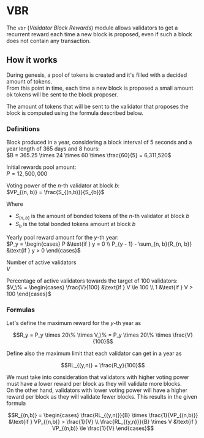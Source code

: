 # VBR
The `vbr` (*Validator Block Rewards*) module allows validators to get a recurrent reward each 
time a new block is proposed, even if such a block does not contain any transaction.  


## How it works
During genesis, a pool of tokens is created and it's filled with a decided amount of tokens.  
From this point in time, each time a new block is proposed a small amount ok tokens will be sent to the block proposer.

The amount of tokens that will be sent to the validator that proposes the block is computed using the formula
described below. 

### Definitions 
Block produced in a year, considering a block interval of 5 seconds and a year length of 365 days and 8 hours:  
$B = 365.25 \times 24 \times 60 \times \frac{60}{5} = 6,311,520$ 

Initial rewards pool amount:  
$P = 12,500,000$

Voting power of the $n$-th validator at block $b$:  
$VP_{(n, b)} = \frac{S_{(n,b)}}{S_{b}}$

Where
- $S_{(n,b)}$ is the amount of bonded tokens of the $n$-th validator at block $b$   
- $S_{b}$ is the total bonded tokens amount at block $b$ 

Yearly pool reward amount for the $y$-th year:    
$P_y = \begin{cases} P &\text{if } y = 0 \\ P_{y - 1} - \sum_{n, b}{R_{n, b}} &\text{if } y > 0 \end{cases}$

Number of active validators  
$V$

Percentage of active validators towards the target of 100 validators:  
$V_\% = \begin{cases} \frac{V}{100}  &\text{if } V \le 100 \\ 1 &\text{if } V > 100 \end{cases}$

### Formulas
Let's define the maximum reward for the $y$-th year as
  
$$R_y = P_y \times 20\% \times V_\% = P_y \times 20\% \times \frac{V}{100}$$

Define also the maximum limit that each validator can get in a year as 

$$RL_{(y,n)} = \frac{R_y}{100}$$

We must take into consideration that validators with higher voting power must have a lower reward per block
as they will validate more blocks.  
On the other hand, validators with lower voting power will have a higher reward 
per block as they will validate fewer blocks. This results in the given formula

$$R_{(n,b)} = \begin{cases} \frac{RL_{(y,n)}}{B} \times \frac{1}{VP_{(n,b)}} &\text{if } VP_{(n,b)} > \frac{1}{V} \\ \frac{RL_{(y,n)}}{B} \times V &\text{if } VP_{(n,b)} \le \frac{1}{V} \end{cases}$$

